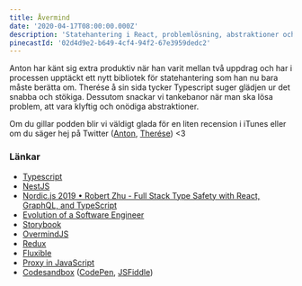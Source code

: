 ```yaml
---
title: Åvermind
date: '2020-04-17T08:00:00.000Z'
description: 'Statehantering i React, problemlösning, abstraktioner och att vara klyftig.'
pinecastId: '02d4d9e2-b649-4cf4-94f2-67e3959dedc2'
---
```


Anton har känt sig extra produktiv när han varit mellan två uppdrag och har i processen upptäckt ett nytt bibliotek för statehantering som han nu bara måste berätta om. Therése å sin sida tycker Typescript suger glädjen ur det snabba och stökiga. Dessutom snackar vi tankebanor när man ska lösa problem, att vara klyftig och onödiga abstraktioner.

Om du gillar podden blir vi väldigt glada för en liten recension i iTunes eller om du säger hej på Twitter ([Anton](https://twitter.com/Awnton), [Therése](https://twitter.com/tkomstadius)) <3

### Länkar

- [Typescript](https://www.typescriptlang.org/)
- [NestJS](https://nestjs.com/)
- [Nordic.js 2019 • Robert Zhu - Full Stack Type Safety with React, GraphQL, and TypeScript](https://www.youtube.com/watch?v=2zfkCJIob28)
- [Evolution of a Software Engineer](https://medium.com/@webseanhickey/the-evolution-of-a-software-engineer-db854689243)
- [Storybook](https://storybook.js.org/)
- [OvermindJS](https://overmindjs.org/)
- [Redux](https://redux.js.org/)
- [Fluxible](https://fluxible.io/)
- [Proxy in JavaScript](https://developer.mozilla.org/en-US/docs/Web/JavaScript/Reference/Global_Objects/Proxy)
- [Codesandbox](https://codesandbox.io/) ([CodePen](https://codepen.io/), [JSFiddle](https://jsfiddle.net/))
